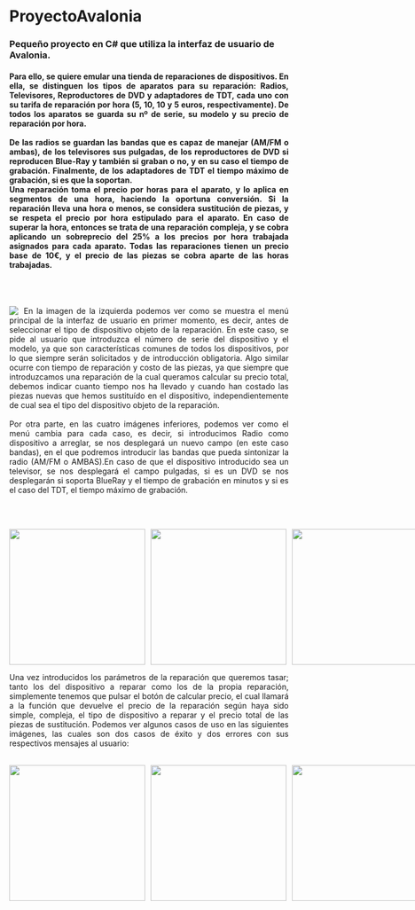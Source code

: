 <h1>ProyectoAvalonia</h1> 
<h3>Pequeño proyecto en C# que utiliza la interfaz de usuario de Avalonia. </h3>
<h4 align="justify">Para ello, se quiere emular una tienda de reparaciones de dispositivos. En ella, se distinguen los tipos de aparatos para su reparación: Radios, Televisores, Reproductores de DVD y adaptadores de TDT, cada uno con su tarifa de reparación por hora (5, 10, 10 y 5 euros, respectivamente). De todos los aparatos se guarda su nº de serie, su modelo y su precio de reparación por hora. </br></br>De las radios se guardan las bandas que es capaz de manejar (AM/FM o ambas), de los televisores sus pulgadas, de los reproductores de DVD si reproducen Blue-Ray y también si graban o no, y en su caso el tiempo de grabación. Finalmente, de los adaptadores de TDT el tiempo máximo de grabación, si es que la soportan. </br>Una reparación toma el precio por horas para el aparato, y lo aplica en segmentos de una hora, haciendo la oportuna conversión. Si la reparación lleva una hora o menos, se considera sustitución de piezas, y se respeta el precio por hora estipulado para el aparato. En caso de superar la hora, entonces se trata de una reparación compleja, y se cobra aplicando un sobreprecio del 25% a los precios por hora trabajada asignados para cada aparato. Todas las reparaciones tienen un precio base de 10€, y el precio de las piezas se cobra aparte de las horas trabajadas. </h4>
</br></br>

<p align="left">
    <img src="https://github.com/user-attachments/assets/9781c26a-21f3-4668-b710-0c467864e276" width: 550px; align="left"; style="margin-right: 10px;" />
   
  <p align="justify">
  En la imagen de la izquierda podemos ver como se muestra el menú principal de la interfaz de usuario en primer momento, es decir, antes de seleccionar el tipo de dispositivo objeto de la reparación. En este caso, se pide al usuario que introduzca el número de serie del dispositivo y el modelo, ya que son características comunes de todos los dispositivos, por lo que siempre serán solicitados y de introducción obligatoria. Algo similar ocurre con tiempo de reparación y costo de las piezas, ya que siempre que introduzcamos una reparación de la cual queramos calcular su precio total, debemos indicar cuanto tiempo nos ha llevado y cuando han costado las piezas nuevas que hemos sustituído en el dispositivo, independientemente de cual sea el tipo del dispositivo objeto de la reparación.</br></br>
  Por otra parte, en las cuatro imágenes inferiores, podemos ver como el menú cambia para cada caso, es decir, si introducimos Radio como dispositivo a arreglar, se nos desplegará un nuevo campo (en este caso bandas), en el que podremos introducir las bandas que pueda sintonizar la radio (AM/FM o AMBAS).En caso de que el dispositivo introducido sea un televisor, se nos desplegará el campo pulgadas, si es un DVD se nos desplegarán si soporta BlueRay y el tiempo de grabación en minutos y si es el caso del TDT, el tiempo máximo de grabación.
  </p>



</br></br>
<div style="display: flex; gap: 10px;">
  <img src="https://github.com/user-attachments/assets/2e1dd1da-10f4-4766-a515-a46cf11f03b5" style="width: 245px;">
  <img src="https://github.com/user-attachments/assets/b0dd231d-d56d-42f9-9eb4-20c68167d768" style="width: 245px;">
  <img src="https://github.com/user-attachments/assets/be50c845-8990-4356-b1bc-9d230fc4b20a" style="width: 245px;">
  <img src="https://github.com/user-attachments/assets/723c32d4-18f6-4262-a6cc-55250119c92f" style="width: 245px;">
</div>

<p align="justify">
    Una vez introducidos los parámetros de la reparación que queremos tasar; tanto los del dispositivo a reparar como los de la propia reparación, simplemente tenemos que pulsar el botón de calcular precio, el cual llamará a la función que devuelve el precio de la reparación según haya sido simple, compleja, el tipo de dispositivo a reparar y el precio total de las piezas de sustitución. Podemos ver algunos casos de uso en las siguientes imágenes, las cuales son dos casos de éxito y dos errores con sus respectivos mensajes al usuario:</br></br>
</p>
<div style="display: flex; gap: 10px;">
  <img src="https://github.com/user-attachments/assets/40fde277-d631-4af6-94ae-adec0c14ddac" style="width: 245px;">
  <img src="https://github.com/user-attachments/assets/04324724-180a-4651-a826-d15cd379bbe6" style="width: 245px;">
  <img src="https://github.com/user-attachments/assets/041ae43e-c6d7-49bb-ba5e-439f9b55ca84" style="width: 245px;">
  <img src="https://github.com/user-attachments/assets/af05de2d-9787-422b-ac58-925c5c39c87a" style="width: 245px;">
</div>


